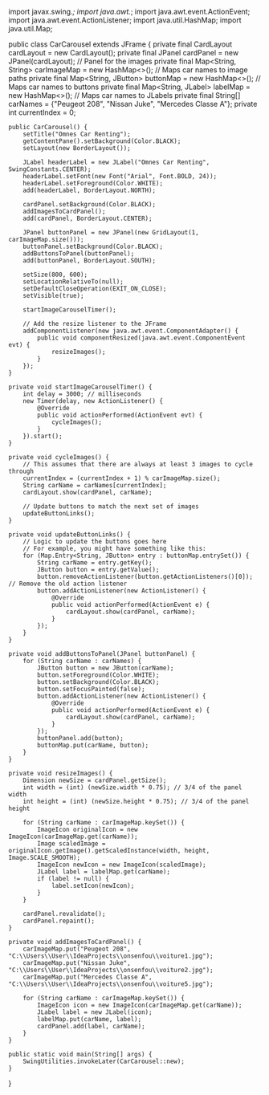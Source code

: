 import javax.swing.*;
import java.awt.*;
import java.awt.event.ActionEvent;
import java.awt.event.ActionListener;
import java.util.HashMap;
import java.util.Map;

public class CarCarousel extends JFrame {
    private final CardLayout cardLayout = new CardLayout();
    private final JPanel cardPanel = new JPanel(cardLayout); // Panel for the images
    private final Map<String, String> carImageMap = new HashMap<>(); // Maps car names to image paths
    private final Map<String, JButton> buttonMap = new HashMap<>(); // Maps car names to buttons
    private final Map<String, JLabel> labelMap = new HashMap<>(); // Maps car names to JLabels
    private final String[] carNames = {"Peugeot 208", "Nissan Juke", "Mercedes Classe A"};
    private int currentIndex = 0;

    public CarCarousel() {
        setTitle("Omnes Car Renting");
        getContentPane().setBackground(Color.BLACK);
        setLayout(new BorderLayout());

        JLabel headerLabel = new JLabel("Omnes Car Renting", SwingConstants.CENTER);
        headerLabel.setFont(new Font("Arial", Font.BOLD, 24));
        headerLabel.setForeground(Color.WHITE);
        add(headerLabel, BorderLayout.NORTH);

        cardPanel.setBackground(Color.BLACK);
        addImagesToCardPanel();
        add(cardPanel, BorderLayout.CENTER);

        JPanel buttonPanel = new JPanel(new GridLayout(1, carImageMap.size()));
        buttonPanel.setBackground(Color.BLACK);
        addButtonsToPanel(buttonPanel);
        add(buttonPanel, BorderLayout.SOUTH);

        setSize(800, 600);
        setLocationRelativeTo(null);
        setDefaultCloseOperation(EXIT_ON_CLOSE);
        setVisible(true);

        startImageCarouselTimer();

        // Add the resize listener to the JFrame
        addComponentListener(new java.awt.event.ComponentAdapter() {
            public void componentResized(java.awt.event.ComponentEvent evt) {
                resizeImages();
            }
        });
    }

    private void startImageCarouselTimer() {
        int delay = 3000; // milliseconds
        new Timer(delay, new ActionListener() {
            @Override
            public void actionPerformed(ActionEvent evt) {
                cycleImages();
            }
        }).start();
    }

    private void cycleImages() {
        // This assumes that there are always at least 3 images to cycle through
        currentIndex = (currentIndex + 1) % carImageMap.size();
        String carName = carNames[currentIndex];
        cardLayout.show(cardPanel, carName);

        // Update buttons to match the next set of images
        updateButtonLinks();
    }

    private void updateButtonLinks() {
        // Logic to update the buttons goes here
        // For example, you might have something like this:
        for (Map.Entry<String, JButton> entry : buttonMap.entrySet()) {
            String carName = entry.getKey();
            JButton button = entry.getValue();
            button.removeActionListener(button.getActionListeners()[0]); // Remove the old action listener
            button.addActionListener(new ActionListener() {
                @Override
                public void actionPerformed(ActionEvent e) {
                    cardLayout.show(cardPanel, carName);
                }
            });
        }
    }

    private void addButtonsToPanel(JPanel buttonPanel) {
        for (String carName : carNames) {
            JButton button = new JButton(carName);
            button.setForeground(Color.WHITE);
            button.setBackground(Color.BLACK);
            button.setFocusPainted(false);
            button.addActionListener(new ActionListener() {
                @Override
                public void actionPerformed(ActionEvent e) {
                    cardLayout.show(cardPanel, carName);
                }
            });
            buttonPanel.add(button);
            buttonMap.put(carName, button);
        }
    }

    private void resizeImages() {
        Dimension newSize = cardPanel.getSize();
        int width = (int) (newSize.width * 0.75); // 3/4 of the panel width
        int height = (int) (newSize.height * 0.75); // 3/4 of the panel height

        for (String carName : carImageMap.keySet()) {
            ImageIcon originalIcon = new ImageIcon(carImageMap.get(carName));
            Image scaledImage = originalIcon.getImage().getScaledInstance(width, height, Image.SCALE_SMOOTH);
            ImageIcon newIcon = new ImageIcon(scaledImage);
            JLabel label = labelMap.get(carName);
            if (label != null) {
                label.setIcon(newIcon);
            }
        }

        cardPanel.revalidate();
        cardPanel.repaint();
    }

    private void addImagesToCardPanel() {
        carImageMap.put("Peugeot 208", "C:\\Users\\User\\IdeaProjects\\onsenfou\\voiture1.jpg");
        carImageMap.put("Nissan Juke", "C:\\Users\\User\\IdeaProjects\\onsenfou\\voiture2.jpg");
        carImageMap.put("Mercedes Classe A", "C:\\Users\\User\\IdeaProjects\\onsenfou\\voiture5.jpg");

        for (String carName : carImageMap.keySet()) {
            ImageIcon icon = new ImageIcon(carImageMap.get(carName));
            JLabel label = new JLabel(icon);
            labelMap.put(carName, label);
            cardPanel.add(label, carName);
        }
    }

    public static void main(String[] args) {
        SwingUtilities.invokeLater(CarCarousel::new);
    }
}
